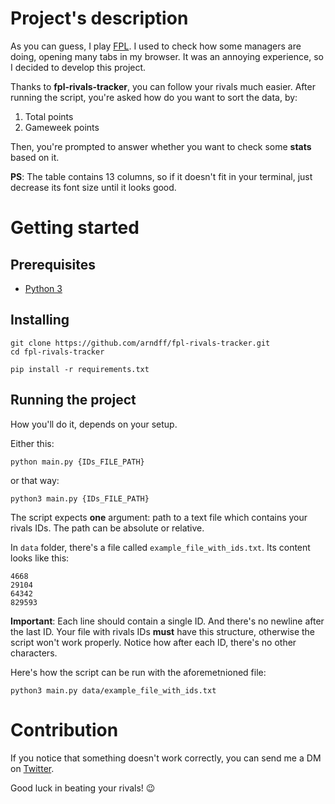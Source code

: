# Project's description

As you can guess, I play [FPL](http://fantasy.premierleague.com). I used to check how some managers are doing, opening many tabs in my browser. It was an annoying experience, so I decided to develop this project. 

Thanks to **fpl-rivals-tracker**, you can follow your rivals much easier. After running the script, you're asked how do you want to sort the data, by:
1) Total points
2) Gameweek points

Then, you're prompted to answer whether you want to check some **stats** based on it.

**PS**: The table contains 13 columns, so if it doesn't fit in your terminal, just decrease its font size until it looks good. 

# Getting started

## Prerequisites

* [Python 3](https://www.python.org/downloads/)

## Installing

```
git clone https://github.com/arndff/fpl-rivals-tracker.git
cd fpl-rivals-tracker

pip install -r requirements.txt
```

## Running the project

How you'll do it, depends on your setup.

Either this:
```
python main.py {IDs_FILE_PATH}
```

or that way:

```
python3 main.py {IDs_FILE_PATH}
```

The script expects **one** argument: path to a text file which contains your rivals IDs. The path can be absolute or relative. 

In ```data``` folder, there's a file called ```example_file_with_ids.txt```. Its content looks like this:

```
4668
29104
64342
829593
```

**Important**: Each line should contain a single ID. And there's no newline after the last ID. Your file with rivals IDs **must** have this structure, otherwise the script won't work properly. Notice how after each ID, there's no other characters.

Here's how the script can be run with the aforemetnioned file:

```
python3 main.py data/example_file_with_ids.txt
```

# Contribution

If you notice that something doesn't work correctly, you can send me a DM on [Twitter](https://twitter.com/arndff_). 

Good luck in beating your rivals! 😉
